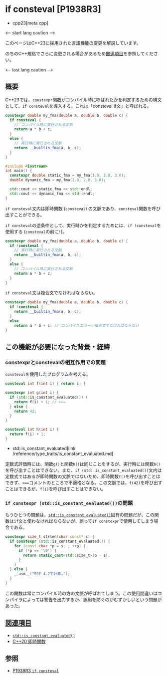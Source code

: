 # if consteval [P1938R3]
* cpp23[meta cpp]

<-- start lang caution -->

このページはC++23に採用された言語機能の変更を解説しています。

のちのC++規格でさらに変更される場合があるため[関連項目](#relative_page)を参照してください。

<-- last lang caution -->

## 概要
C++23では、`constexpr`関数がコンパイル時に呼ばれたかを判定するための構文として、`if consteval`を導入する。これは「consteval if文」と呼ばれる。

```cpp
constexpr double my_fma(double a, double b, double c) {
  if consteval {
    // コンパイル時に実行される文脈
    return a * b + c;
  }
  else {
    // 実行時に実行される文脈
    return __builtin_fma(a, b, c);
  }
}

#include <iostream>
int main() {
  constexpr double static_fma = my_fma(1.0, 2.0, 3.0);
  double dynamic_fma = my_fma(1.0, 2.0, 3.0);

  std::cout << static_fma << std::endl;
  std::cout << dynamic_fma << std::endl;
}
```

`if consteval`文内は即時関数 (`consteval`) の文脈であり、`consteval`関数を呼び出すことができる。

`if consteval`の逆条件として、実行時かを判定するためには、`if !consteval`を使用する (`consteval`の前に`!`)。

```cpp
constexpr double my_fma(double a, double b, double c) {
  if !consteval {
    // 実行時に実行される文脈
    return __builtin_fma(a, b, c);
  }
  else {
    // コンパイル時に実行される文脈
    return a * b + c;
  }
}
```

`if consteval`文は複合文でなければならない。

```cpp
constexpr double my_fma(double a, double b, double c) {
  if !consteval {
    return __builtin_fma(a, b, c);
  }
  else
    return a * b + c; // コンパイルエラー！複合文でなければならない
}
```

## この機能が必要になった背景・経緯
### constexprとconstevalの相互作用での問題
`consteval`を使用したプログラムを考える。

```cpp
consteval int f(int i) { return i; }

constexpr int g(int i) {
  if (std::is_constant_evaluated()) {
    return f(i) + 1; // <==
  } else {
    return 42;
  }
}

consteval int h(int i) {
  return f(i) + 1;
}
```
* std::is_constant_evaluated[link /reference/type_traits/is_constant_evaluated.md]

定数式評価時には、関数`g()`と関数`h()`は同じことをするが、実行時には関数`h()`を呼び出すことはできない。また、`if (std::is_constant_evaluated())`文内は定数式ではあるが即時関数の文脈ではないため、即時関数`f()`を呼び出すことはできず、`<==`コメントのところで不適格となる。この文脈では、`f(42)`を呼び出すことはできるが、`f(i)`を呼び出すことはできない。



### `if constexpr (std::is_constant_evaluated())`の問題
もうひとつの問題は、[`std::is_constant_evaluated()`](/reference/type_traits/is_constant_evaluated.md)固有の問題だが、この関数は`if`文と使わなければならないが、誤って`if constexpr`で使用してしまう場合である。

```cpp
constexpr size_t strlen(char const* s) {
  if constexpr (std::is_constant_evaluated()) {
    for (const char *p = s; ; ++p) {
      if (*p == '\0') {
        return static_cast<std::size_t>(p - s);
      }
    }
  } else {
    __asm__("SSE 4.2で計算…");
  }
}
```

この関数は常にコンパイル時の方の文脈が呼ばれてしまう。この使用間違いはコンパイラによっては警告を出力するが、誤用を防ぐのがむずかしいという問題があった。



## <a id="relative-page" href="#relative-page">関連項目</a>
- [`std::is_constant_evaluated()`](/reference/type_traits/is_constant_evaluated.md)
- [C++20 即時関数](/lang/cpp20/immediate_functions.md)


## 参照
- [P1938R3 `if consteval`](https://www.open-std.org/jtc1/sc22/wg21/docs/papers/2021/p1938r3.html)
